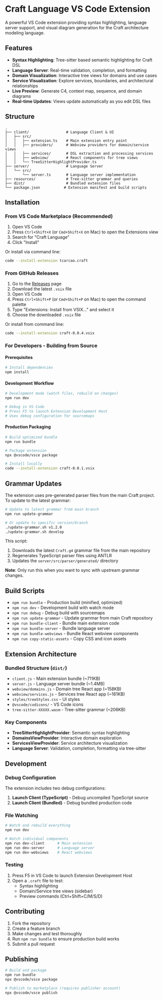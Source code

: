 # Craft Language VS Code Extension

A powerful VS Code extension providing syntax highlighting, language server support, and visual diagram generation for the Craft architecture modeling language.

## Features

- **Syntax Highlighting**: Tree-sitter based semantic highlighting for Craft DSL
- **Language Server**: Real-time validation, completion, and formatting
- **Domain Visualization**: Interactive tree views for domains and use cases
- **Service Visualization**: Explore services, boundaries, and architectural relationships
- **Live Preview**: Generate C4, context map, sequence, and domain diagrams
- **Real-time Updates**: Views update automatically as you edit DSL files

## Structure

```
.
├── client/                 # Language Client & UI
│   ├── src/
│   │   ├── extension.ts    # Main extension entry point
│   │   ├── providers/      # Webview providers for domain/service views
│   │   ├── services/       # DSL extraction and processing services
│   │   ├── webview/        # React components for tree views
│   │   └── TreeSitterHighlightProvider.ts
├── server/                 # Language Server
│   └── src/
│       └── server.ts       # Language server implementation
├── resources/              # Tree-sitter grammar and queries
├── dist/                   # Bundled extension files
└── package.json           # Extension manifest and build scripts
```

## Installation

### From VS Code Marketplace (Recommended)

1. Open VS Code
2. Press `Ctrl+Shift+X` (or `Cmd+Shift+X` on Mac) to open the Extensions view
3. Search for "Craft Language"
4. Click "Install"

Or install via command line:
```bash
code --install-extension tcarcao.craft
```

### From GitHub Releases

1. Go to the [Releases](https://github.com/tcarcao/craft-vscode-extension/releases) page
2. Download the latest `.vsix` file
3. Open VS Code
4. Press `Ctrl+Shift+P` (or `Cmd+Shift+P` on Mac) to open the command palette
5. Type "Extensions: Install from VSIX..." and select it
6. Choose the downloaded `.vsix` file

Or install from command line:
```bash
code --install-extension craft-0.0.4.vsix
```

### For Developers - Building from Source

#### Prerequisites
```bash
# Install dependencies
npm install
```

#### Development Workflow
```bash
# Development mode (watch files, rebuild on changes)
npm run dev

# Debug in VS Code
# Press F5 to launch Extension Development Host
# Uses debug configuration for sourcemaps
```

#### Production Packaging
```bash
# Build optimized bundle
npm run bundle

# Package extension
npx @vscode/vsce package

# Install locally
code --install-extension craft-0.0.1.vsix
```

## Grammar Updates

The extension uses pre-generated parser files from the main Craft project. To update to the latest grammar:

```bash
# Update to latest grammar from main branch
npm run update-grammar

# Or update to specific version/branch
./update-grammar.sh v1.2.0
./update-grammar.sh develop
```

This script:
1. Downloads the latest `Craft.g4` grammar file from the main repository
2. Regenerates TypeScript parser files using ANTLR
3. Updates the `server/src/parser/generated/` directory

**Note**: Only run this when you want to sync with upstream grammar changes.

## Build Scripts

- `npm run bundle` - Production build (minified, optimized)
- `npm run dev` - Development build with watch mode  
- `npm run debug` - Debug build with sourcemaps
- `npm run update-grammar` - Update grammar from main Craft repository
- `npm run bundle-client` - Bundle main extension code
- `npm run bundle-server` - Bundle language server
- `npm run bundle-webviews` - Bundle React webview components
- `npm run copy-static-assets` - Copy CSS and icon assets

## Extension Architecture

### Bundled Structure (`dist/`)
- `client.js` - Main extension bundle (~711KB)
- `server.js` - Language server bundle (~1.4MB) 
- `webview/domains.js` - Domain tree React app (~158KB)
- `webview/services.js` - Services tree React app (~161KB)
- `styles/treeStyles.css` - UI styles
- `@vscode/codicons/` - VS Code icons
- `tree-sitter-XXXXX.wasm` - Tree-sitter grammar (~206KB)

### Key Components
- **TreeSitterHighlightProvider**: Semantic syntax highlighting
- **DomainsViewProvider**: Interactive domain exploration
- **ServicesViewProvider**: Service architecture visualization  
- **Language Server**: Validation, completion, formatting via tree-sitter

## Development

### Debug Configuration
The extension includes two debug configurations:

1. **Launch Client (TypeScript)** - Debug uncompiled TypeScript source
2. **Launch Client (Bundled)** - Debug bundled production code

### File Watching
```bash
# Watch and rebuild everything
npm run dev

# Watch individual components
npm run dev-client      # Main extension
npm run dev-server      # Language server  
npm run dev-webviews    # React webviews
```

### Testing
1. Press F5 in VS Code to launch Extension Development Host
2. Open a `.craft` file to test:
   - Syntax highlighting
   - Domain/Service tree views (sidebar)
   - Preview commands (Ctrl+Shift+C/M/S/D)

## Contributing

1. Fork the repository
2. Create a feature branch
3. Make changes and test thoroughly
4. Run `npm run bundle` to ensure production build works
5. Submit a pull request

## Publishing

```bash
# Build and package
npm run bundle
npx @vscode/vsce package

# Publish to marketplace (requires publisher account)
npx @vscode/vsce publish
```